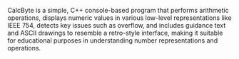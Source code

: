 CalcByte is a simple, C++ console-based program that performs arithmetic operations, displays numeric values in various low-level representations like IEEE 754, detects key issues such as overflow, and includes guidance text and ASCII drawings to resemble a retro-style interface, making it suitable for educational purposes in understanding number representations and operations.
